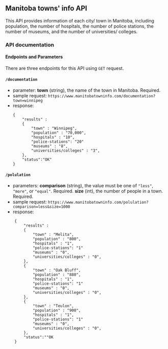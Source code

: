 ## Manitoba towns' info API
This API provides information of each city/ town in Manitoba, including population, the number of hospitals, the number of police stations, the number of museums, and the number of universities/ colleges. 

### API documentation

#### Endpoints and Parameters

There are three endpoints for this API using `GET` request.

#### `/documentation`
- parameter: **town**  (string), the name of the town in Manitoba. Required.
- sample request: ```https://www.manitobatowninfo.com/documentation?town=winnipeg```
- response: 
    ```
    {
        "results" :
        {
            "town" : "Winnipeg",
            "population" : "70,000",
            "hospitals" : "10",
            "police-stations": "20"
            "museums" : "8",
            "universities/colleges" : "3",
        },
        "status":"OK"
    }
    ```

#### `/polulation`
- parameters: **comparison** (string), the value must be one of `"less"`, `"more"`, or `"equal"`. Required.
**size** (int), the number of people in a town. Required.
- sample request: ```https://www.manitobatowninfo.com/polulation?comparison=less&size=1000```
- response:
```
    {
        "results" :
        {
            "town" : "Melita",
            "population" : "800",
            "hospitals" : "1",
            "police-stations": "1"
            "museums" : "0",
            "universities/colleges" : "0",
        },
        {
            "town" : "Oak Bluff",
            "population" : "880",
            "hospitals" : "1",
            "police-stations": "1"
            "museums" : "0",
            "universities/colleges" : "0",
        },
        {
            "town" : "Teulon",
            "population" : "900",
            "hospitals" : "1",
            "police-stations": "1"
            "museums" : "0",
            "universities/colleges" : "0",
        },
        "status":""OK
    }
```
